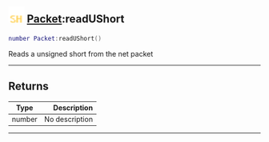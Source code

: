 ## <img src="../../.gitbook/assets/shared.png" width="32" height="32" /> [Packet](../packet/README.md):readUShort

```lua
number Packet:readUShort()
```

Reads a unsigned short from the net packet<br>

-----------------
## Returns

| Type   | Description |
| ------ | ----------: |
| number | No description |


--------